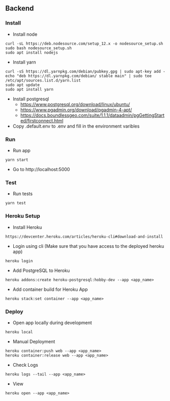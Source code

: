## Backend

### Install

- Install node

```
curl -sL https://deb.nodesource.com/setup_12.x -o nodesource_setup.sh
sudo bash nodesource_setup.sh
sudo apt install nodejs
```

- Install yarn

```
curl -sS https://dl.yarnpkg.com/debian/pubkey.gpg | sudo apt-key add -
echo "deb https://dl.yarnpkg.com/debian/ stable main" | sudo tee /etc/apt/sources.list.d/yarn.list
sudo apt update
sudo apt install yarn
```

- Install postgresql
  - https://www.postgresql.org/download/linux/ubuntu/
  - https://www.pgadmin.org/download/pgadmin-4-apt/
  - https://docs.boundlessgeo.com/suite/1.1.1/dataadmin/pgGettingStarted/firstconnect.html
- Copy .default.env to .env and fill in the environment varibles

### Run

- Run app

```
yarn start
```

- Go to http://localhost:5000

### Test

- Run tests

```
yarn test
```

### Heroku Setup

- Install Heroku
```
https://devcenter.heroku.com/articles/heroku-cli#download-and-install
```

- Login using cli (Make sure that you have access to the deployed heroku app)
```
heroku login
```

- Add PostgreSQL to Heroku
```
heroku addons:create heroku-postgresql:hobby-dev --app <app_name>
```

- Add container build for Heroku App
```
heroku stack:set container --app <app_name>
```

### Deploy

- Open app locally during development
```
heroku local
```


- Manual Deployment

```
heroku container:push web --app <app_name>
heroku container:release web --app <app_name>
```

- Check Logs

```
heroku logs --tail --app <app_name>
```

- View

```
heroku open --app <app_name>
```
